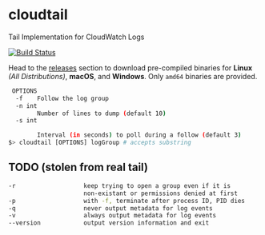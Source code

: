 # cloudtail
Tail Implementation for CloudWatch Logs

[![Build Status](https://travis-ci.com/tinyzimmer/cloudtail.svg?branch=master)](https://travis-ci.com/tinyzimmer/cloudtail)

Head to the [releases](https://github.com/tinyzimmer/cloudtail/releases) section to download pre-compiled binaries for **Linux** *(All Distributions)*, **macOS**, and **Windows**. Only `amd64` binaries are provided.

```bash
 OPTIONS
  -f    Follow the log group
  -n int
        Number of lines to dump (default 10)
  -s int

        Interval (in seconds) to poll during a follow (default 3)
$> cloudtail [OPTIONS] logGroup # accepts substring
```

## TODO (stolen from real tail)
```bash
-r                   keep trying to open a group even if it is
                     non-existant or permissions denied at first
-p                   with -f, terminate after process ID, PID dies
-q                   never output metadata for log events
-v                   always output metadata for log events
--version            output version information and exit
```
